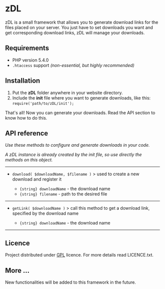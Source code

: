 # zDL

zDL is a small framework that allows you to generate download links for the files placed on your server.
You just have to set downloads you want and get corresponding download links, zDL will manage your downloads.

## Requirements

- PHP version 5.4.0
- `.htaccess` support *(non-essential, but highly recommended)*

## Installation

1. Put the **zDL** folder anywhere in your website directory.
2. Include the **init** file where you want to generate downloads, like this: `require('path/to/zDL/init');`

That's all! Now you can generate your downloads. Read the API section to know how to do this.

## API reference

*Use these methods to configure and generate downloads in your code.*

*A zDL instance is already created by the init file, so use directly the methods on this object.*

---

- `download( $downloadName, $filename )` > used to create a new download and register it

	* `{string} downloadName` - the download name
	* `{string} filename` - path to the desired file
	
---
	
- `getLink( $downloadName )` > call this method to get a download link, specified by the download name

	* `{string} downloadName` - the download name

---

## Licence

Project distributed under [GPL](http://en.wikipedia.org/wiki/GNU_General_Public_License) licence. For more details read LICENCE.txt.

## More …

New functionalities will be added to this framework in the future.
